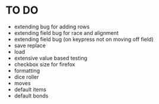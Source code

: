 # TO DO
- extending bug for adding rows
- extending field bug for race and alignment
- extending field bug (on keypress not on moving off field)
- save replace
- load
- extensive value based testing
- checkbox size for firefox
- formatting
- dice roller
- moves
- default items
- default bonds
